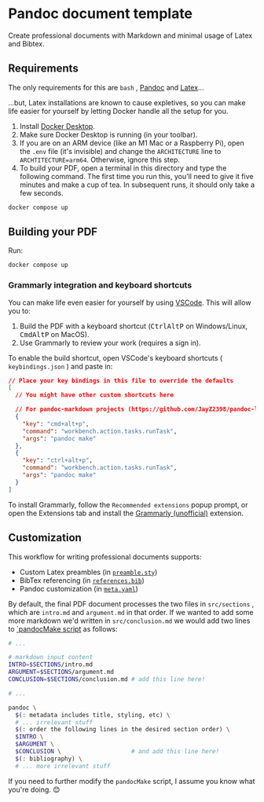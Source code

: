 # Pandoc document template

Create professional documents with Markdown and minimal usage of Latex and Bibtex.

## Requirements

The only requirements for this are `bash` , [Pandoc](https://pandoc.org/installing.html) and [Latex](https://www.latex-project.org/get/)...

...but, Latex installations are known to cause expletives, so you can make life easier for yourself by letting Docker handle all the setup for you.

1. Install [Docker Desktop](https://www.docker.com/products/docker-desktop).
1. Make sure Docker Desktop is running (in your toolbar).
1. If you are on an ARM device (like an M1 Mac or a Raspberry Pi), open the `.env` file (it's invisible) and change the `ARCHITECTURE` line to `ARCHTITECTURE=arm64`. Otherwise, ignore this step.
1. To build your PDF, open a terminal in this directory and type the following command. The first time you run this, you'll need to give it five minutes and make a cup of tea. In subsequent runs, it should only take a few seconds.

```BASH
docker compose up
```

## Building your PDF

Run:

```BASH
docker compose up
```

### Grammarly integration and keyboard shortcuts

You can make life even easier for yourself by using [VSCode](https://code.visualstudio.com/). This will allow you to:

1. Build the PDF with a keyboard shortcut (<kbd>Ctrl</kbd><kbd>Alt</kbd><kbd>P</kbd> on Windows/Linux, <kbd>Cmd</kbd><kbd>Alt</kbd><kbd>P</kbd> on MacOS).
1. Use Grammarly to review your work (requires a sign in).

To enable the build shortcut, open VSCode's keyboard shortcuts ( `keybindings.json` ) and paste in:

```json
// Place your key bindings in this file to override the defaults
[
  // You might have other custom shortcuts here

  // For pandoc-markdown projects (https://github.com/JayZ2398/pandoc-latex-md)
  {
    "key": "cmd+alt+p",
    "command": "workbench.action.tasks.runTask",
    "args": "pandoc make"
  },
  {
    "key": "ctrl+alt+p",
    "command": "workbench.action.tasks.runTask",
    "args": "pandoc make"
  }
]
```

To install Grammarly, follow the `Recommended extensions` popup prompt, or open the Extensions tab and install the [Grammarly (unofficial)](https://marketplace.visualstudio.com/items?itemName=znck.grammarly) extension.

## Customization

This workflow for writing professional documents supports:

* Custom Latex preambles (in [`preamble.sty`](./src/preamble.sty))
* BibTex referencing (in [`references.bib`](./src/references.bib))
* Pandoc customization (in [`meta.yaml`](./src/meta.yaml))

By default, the final PDF document processes the two files in `src/sections` , which are `intro.md` and `argument.md` in that order. If we wanted to add some more markdown we'd written in `src/conclusion.md` we would add two lines to [`pandocMake script](./pandocMake) as follows:

```BASH
# ...

# markdown input content
INTRO=$SECTIONS/intro.md
ARGUMENT=$SECTIONS/argument.md
CONCLUSION=$SECTIONS/conclusion.md # add this line here!

# ...

pandoc \
  $(: metadata includes title, styling, etc) \
  # ... irrelevant stuff
  $(: order the following lines in the desired section order) \
  $INTRO \
  $ARGUMENT \
  $CONCLUSION \                    # and add this line here!
  $(: bibliography) \
  # ... more irrelevant stuff
```

If you need to further modify the `pandocMake` script, I assume you know what you're doing. 😊
